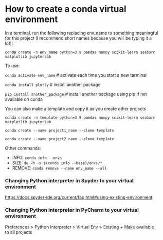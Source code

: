 
# How to create a conda virtual environment

In a terminal, run the following replacing env_name to something meaningful for this project (I recommend short names because you will be typing it a lot): 

`conda create -n env_name python=3.9 pandas numpy scikit-learn seaborn matplotlib jupyterlab`

To use: 

`conda activate env_name` # activate each time you start a new terminal

`conda install plotly` # install another package 

`pip install another_package` # install another package using pip if not available on conda

You can also make a template and copy it as you create other projects

`conda create -n template python=3.9 pandas numpy scikit-learn seaborn matplotlib jupyterlab`

`conda create --name project1_name --clone template`

`conda create --name project2_name --clone template`


Other commands:
- INFO: `conda info --envs`
- SIZE: `du -h -s $(conda info --base)/envs/*`
- REMOVE: `conda remove --name env_name --all`

### Changing Python interpreter in Spyder to your virtual environment
https://docs.spyder-ide.org/current/faq.html#using-existing-environment

### Changing Python interpreter in PyCharm to your virtual environment
Preferences > Python Interpreter > Virtual Env > Existing + Make available to all projects
